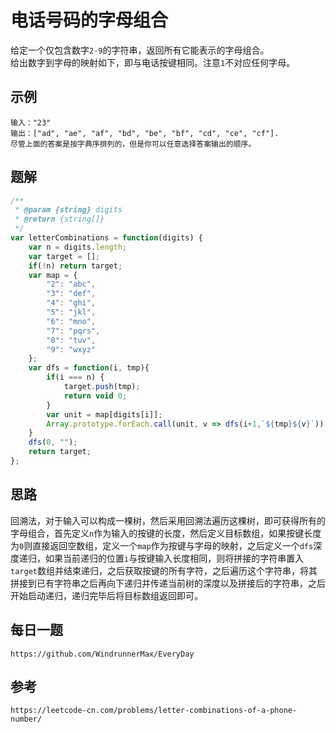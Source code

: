 # 电话号码的字母组合
给定一个仅包含数字`2-9`的字符串，返回所有它能表示的字母组合。  
给出数字到字母的映射如下，即与电话按键相同。注意`1`不对应任何字母。  


## 示例

```
输入："23"
输出：["ad", "ae", "af", "bd", "be", "bf", "cd", "ce", "cf"].
尽管上面的答案是按字典序排列的，但是你可以任意选择答案输出的顺序。
```


## 题解

```javascript
/**
 * @param {string} digits
 * @return {string[]}
 */
var letterCombinations = function(digits) {
    var n = digits.length;
    var target = [];
    if(!n) return target;
    var map = { 
        "2": "abc", 
        "3": "def", 
        "4": "ghi", 
        "5": "jkl", 
        "6": "mno", 
        "7": "pqrs", 
        "8": "tuv", 
        "9": "wxyz" 
    };
    var dfs = function(i, tmp){
        if(i === n) {
            target.push(tmp);
            return void 0;
        }
        var unit = map[digits[i]];
        Array.prototype.forEach.call(unit, v => dfs(i+1,`${tmp}${v}`));
    }
    dfs(0, "");
    return target;
};
```

## 思路
回溯法，对于输入可以构成一棵树，然后采用回溯法遍历这棵树，即可获得所有的字母组合，首先定义`n`作为输入的按键的长度，然后定义目标数组，如果按键长度为`0`则直接返回空数组，定义一个`map`作为按键与字母的映射，之后定义一个`dfs`深度递归，如果当前递归的位置`i`与按键输入长度相同，则将拼接的字符串置入`target`数组并结束递归，之后获取按键的所有字符，之后遍历这个字符串，将其拼接到已有字符串之后再向下递归并传递当前树的深度以及拼接后的字符串，之后开始启动递归，递归完毕后将目标数组返回即可。


## 每日一题

```
https://github.com/WindrunnerMax/EveryDay
```

## 参考

```
https://leetcode-cn.com/problems/letter-combinations-of-a-phone-number/
```
